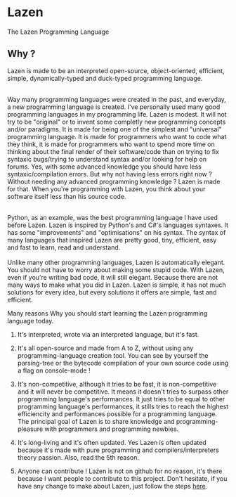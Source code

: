 # Lazen
The Lazen Programming Language

<h2>Why ?</h2>

 Lazen is made to be an interpreted open-source, object-oriented, efficient, simple, dynamically-typed and duck-typed             programming language.
<br><br>

Way many programming languages were created in the past, and everyday, a new programming language is created. I've personally used many good programming languages in my programming life. Lazen is modest. It will not try to be "original" or to invent some completly new programming concepts and/or paradigms. It is made for being one of the simplest and "universal" programming language. It is made for programmers who want to code what they think, it is made for programmers who want to spend more time on thinking about the final render of their software/code than on trying to fix syntaxic bugs/trying to understand syntax and/or looking for help on forums. Yes, with some advanced knowledge you should have less syntaxic/compilation errors. But why not having less errors right now ? Without needing any advanced programming knowledge ? Lazen is made for that. When you're programming with Lazen, you think about your software itself less than his source code.
<br><br>

Python, as an example, was the best programming language I have used before Lazen. Lazen is inspired by Python's and C#'s languages syntaxes. It has some "improvements" and "optimisations" on his syntax. The syntax of many languages that inspired Lazen are pretty good, tiny, efficient, easy and fast to learn, read and understand. 
<br><br>
Unlike many other programming languages, Lazen is automatically elegant. You should not have to worry about making some stupid code. With Lazen, even if you're writing bad code, it will still elegant. Because there are not many ways to make what you did in Lazen. Lazen is simple, it has not much solutions for every idea, but every solutions it offers are simple, fast and efficient.

</h2>Many reasons Why you should start learning the Lazen programming language today.</h2>

1) It's interpreted, wrote via an interpreted language, but it's fast.

2) It's all open-source and made from A to Z, without using any programming-language creation tool. 
You can see by yourself the parsing-tree or the bytecode compilation of your own source code using a flag on console-mode !

3) It's non-competitive, although it tries to be fast, it is non-competitive and it will never be competitive. It means it doesn't tries to surpass other programming language's performances. It just tries to be equal to other programming language's performances, it stills tries to reach the highest efficiencity and performances possible for a programming language. The principal goal of Lazen is to share knowledge and programming-pleasure with programmers and programming newbies.

4) It's long-living and it's often updated. Yes Lazen is often updated because it's made with pure programming and compilers/interpreters theory passion. Also, read the 5th reason.

5) Anyone can contribute ! Lazen is not on github for no reason, it's there because I want people to contribute to this project. Don't hesitate, if you have any change to make about Lazen, just follow the steps <a href="https://gist.github.com/MarcDiethelm/7303312">here</a>.
